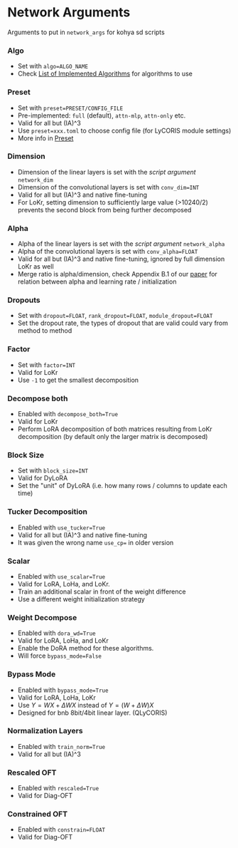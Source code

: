 # Network Arguments

Arguments to put in `network_args` for kohya sd scripts

### Algo

- Set with `algo=ALGO_NAME`
- Check [List of Implemented Algorithms](Algo-List.md) for algorithms to use

### Preset

- Set with `preset=PRESET/CONFIG_FILE`
- Pre-implemented: `full` (default), `attn-mlp`, `attn-only` etc.
- Valid for all but (IA)^3
- Use `preset=xxx.toml` to choose config file (for LyCORIS module settings)
- More info in [Preset](Preset.md)

### Dimension

- Dimension of the linear layers is set with the _script argument_ `network_dim`
- Dimension of the convolutional layers is set with `conv_dim=INT`
- Valid for all but (IA)^3 and native fine-tuning
- For LoKr, setting dimension to sufficiently large value (>10240/2) prevents the second block from being further decomposed

### Alpha

- Alpha of the linear layers is set with the _script argument_ `network_alpha`
- Alpha of the convolutional layers is set with `conv_alpha=FLOAT`
- Valid for all but (IA)^3 and native fine-tuning, ignored by full dimension LoKr as well
- Merge ratio is alpha/dimension, check Appendix B.1 of our [paper](https://arxiv.org/abs/2309.14859) for relation between alpha and learning rate / initialization

### Dropouts

- Set with `dropout=FLOAT`, `rank_dropout=FLOAT`, `module_dropout=FLOAT`
- Set the dropout rate, the types of dropout that are valid could vary from method to method

### Factor

- Set with `factor=INT`
- Valid for LoKr
- Use `-1` to get the smallest decomposition

### Decompose both

- Enabled with `decompose_both=True`
- Valid for LoKr
- Perform LoRA decomposition of both matrices resulting from LoKr decomposition (by default only the larger matrix is decomposed)

### Block Size

- Set with `block_size=INT`
- Valid for DyLoRA
- Set the "unit" of DyLoRA (i.e. how many rows / columns to update each time)

### Tucker Decomposition

- Enabled with `use_tucker=True`
- Valid for all but (IA)^3 and native fine-tuning
- It was given the wrong name `use_cp=` in older version

### Scalar

- Enabled with `use_scalar=True`
- Valid for LoRA, LoHa, and LoKr.
- Train an additional scalar in front of the weight difference
- Use a different weight initialization strategy

### Weight Decompose

* Enabled with `dora_wd=True`
* Valid for LoRA, LoHa, and LoKr
* Enable the DoRA method for these algorithms.
* Will force `bypass_mode=False`

### Bypass Mode

* Enabled with `bypass_mode=True`
* Valid for LoRA, LoHa, LoKr
* Use $Y = WX + \Delta WX$  instead of $Y=(W+\Delta W)X$
* Designed for bnb 8bit/4bit linear layer. (QLyCORIS)

### Normalization Layers

- Enabled with `train_norm=True`
- Valid for all but (IA)^3

### Rescaled OFT

- Enabled with `rescaled=True`
- Valid for Diag-OFT

### Constrained OFT

- Enabled with `constrain=FLOAT`
- Valid for Diag-OFT

